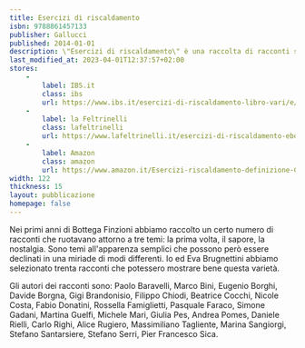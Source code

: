 ```yaml
---
title: Esercizi di riscaldamento
isbn: 9788861457133
publisher: Gallucci
published: 2014-01-01
description: \"Esercizi di riscaldamento\" è una raccolta di racconti scritti nei primi anni di Bottega Finzioni.
last_modified_at: 2023-04-01T12:37:57+02:00
stores:
    -
        label: IBS.it
        class: ibs
        url: https://www.ibs.it/esercizi-di-riscaldamento-libro-vari/e/9788861457133
    - 
        label: la Feltrinelli
        class: lafeltrinelli
        url: https://www.lafeltrinelli.it/esercizi-di-riscaldamento-ebook-vari/e/9788861457508
    - 
        label: Amazon
        class: amazon
        url: https://www.amazon.it/Esercizi-riscaldamento-definizione-Carlo-Lucarelli-ebook/dp/B00L7839U2/
width: 122
thickness: 15
layout: pubblicazione
homepage: false
---
```


Nei primi anni di Bottega Finzioni abbiamo raccolto un certo numero di racconti che ruotavano attorno a tre temi: la prima volta, il sapore, la nostalgia. Sono temi all'apparenza semplici che possono però essere declinati in una miriade di modi differenti. Io ed Eva Brugnettini abbiamo selezionato trenta racconti che potessero mostrare bene questa varietà.

Gli autori dei racconti sono: Paolo Baravelli, Marco Bini, Eugenio Borghi, Davide Borgna, Gigi Brandonisio, Filippo Chiodi, Beatrice Cocchi, Nicole Costa, Fabio Donatini, Rossella Famiglietti, Pasquale Faraco, Simone Gadani, Martina Guelfi, Michele Mari, Giulia Pes, Andrea Pomes, Daniele Rielli, Carlo Righi, Alice Rugiero, Massimiliano Tagliente, Marina Sangiorgi, Stefano Santarsiere, Stefano Serri, Pier Francesco Sica.

